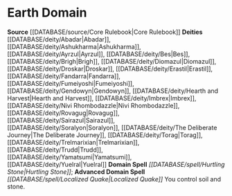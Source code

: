 ﻿---
advanced_domain_spell: '[[DATABASE/spell/Localized Quake|Localized Quake]]'
deity:
- '[[DATABASE/deity/Abadar|Abadar]]'
- '[[DATABASE/deity/Ashukharma|Ashukharma]]'
- '[[DATABASE/deity/Ayrzul|Ayrzul]]'
- '[[DATABASE/deity/Bes|Bes]]'
- '[[DATABASE/deity/Brigh|Brigh]]'
- '[[DATABASE/deity/Diomazul|Diomazul]]'
- '[[DATABASE/deity/Droskar|Droskar]]'
- '[[DATABASE/deity/Erastil|Erastil]]'
- '[[DATABASE/deity/Fandarra|Fandarra]]'
- '[[DATABASE/deity/Fumeiyoshi|Fumeiyoshi]]'
- '[[DATABASE/deity/Gendowyn|Gendowyn]]'
- '[[DATABASE/deity/Hearth and Harvest|Hearth and Harvest]]'
- '[[DATABASE/deity/Imbrex|Imbrex]]'
- '[[DATABASE/deity/Nivi Rhombodazzle|Nivi Rhombodazzle]]'
- '[[DATABASE/deity/Rovagug|Rovagug]]'
- '[[DATABASE/deity/Sairazul|Sairazul]]'
- '[[DATABASE/deity/Soralyon|Soralyon]]'
- '[[DATABASE/deity/The Deliberate Journey|The Deliberate Journey]]'
- '[[DATABASE/deity/Torag|Torag]]'
- '[[DATABASE/deity/Trelmarixian|Trelmarixian]]'
- '[[DATABASE/deity/Trudd|Trudd]]'
- '[[DATABASE/deity/Yamatsumi|Yamatsumi]]'
- '[[DATABASE/deity/Yuelral|Yuelral]]'
domain:
- '[[DATABASE/domain/Earth Domain|Earth]]'
domain_spell: '[[DATABASE/spell/Hurtling Stone|Hurtling Stone]]'
id: '10'
name: Earth Domain
rarity: Common
source: '[[DATABASE/source/Core Rulebook|Core Rulebook]]'
type: Domain

---
# Earth Domain

**Source** [[DATABASE/source/Core Rulebook|Core Rulebook]] 
**Deities** [[DATABASE/deity/Abadar|Abadar]], [[DATABASE/deity/Ashukharma|Ashukharma]], [[DATABASE/deity/Ayrzul|Ayrzul]], [[DATABASE/deity/Bes|Bes]], [[DATABASE/deity/Brigh|Brigh]], [[DATABASE/deity/Diomazul|Diomazul]], [[DATABASE/deity/Droskar|Droskar]], [[DATABASE/deity/Erastil|Erastil]], [[DATABASE/deity/Fandarra|Fandarra]], [[DATABASE/deity/Fumeiyoshi|Fumeiyoshi]], [[DATABASE/deity/Gendowyn|Gendowyn]], [[DATABASE/deity/Hearth and Harvest|Hearth and Harvest]], [[DATABASE/deity/Imbrex|Imbrex]], [[DATABASE/deity/Nivi Rhombodazzle|Nivi Rhombodazzle]], [[DATABASE/deity/Rovagug|Rovagug]], [[DATABASE/deity/Sairazul|Sairazul]], [[DATABASE/deity/Soralyon|Soralyon]], [[DATABASE/deity/The Deliberate Journey|The Deliberate Journey]], [[DATABASE/deity/Torag|Torag]], [[DATABASE/deity/Trelmarixian|Trelmarixian]], [[DATABASE/deity/Trudd|Trudd]], [[DATABASE/deity/Yamatsumi|Yamatsumi]], [[DATABASE/deity/Yuelral|Yuelral]]
**Domain Spell** _[[DATABASE/spell/Hurtling Stone|Hurtling Stone]]_; **Advanced Domain Spell** _[[DATABASE/spell/Localized Quake|Localized Quake]]_
You control soil and stone.